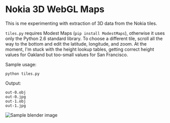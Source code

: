 Nokia 3D WebGL Maps
===================

This is me experimenting with extraction of 3D data from the Nokia tiles.

``tiles.py`` requires Modest Maps (``pip install ModestMaps``), otherwise it
uses only the Python 2.6 standard library. To choose a different tile, scroll
all the way to the bottom and edit the latitude, longitude, and zoom. At the
moment, I'm stuck with the height lookup tables, getting correct height values
for Oakland but too-small values for San Francisco.

Sample usage:

    python tiles.py

Output:

    out-0.obj
    out-0.jpg
    out-1.obj
    out-1.jpg

![Sample blender image](https://raw.github.com/migurski/NokiaWebGL/master/sf-ovi-blender.gif)
